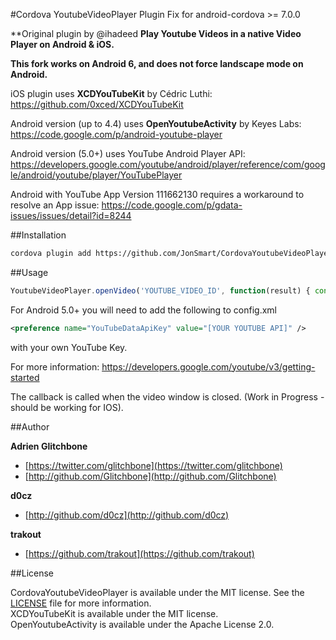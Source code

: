 #Cordova YoutubeVideoPlayer Plugin Fix for android-cordova >= 7.0.0

**Original plugin by @ihadeed
**Play Youtube Videos in a native Video Player on Android &amp; iOS.**

**This fork works on Android 6, and does not force landscape mode on Android.**


iOS plugin uses **XCDYouTubeKit** by Cédric Luthi:  
https://github.com/0xced/XCDYouTubeKit

Android version (up to 4.4) uses **OpenYoutubeActivity** by Keyes Labs:  
https://code.google.com/p/android-youtube-player

Android version (5.0+) uses YouTube Android Player API:
https://developers.google.com/youtube/android/player/reference/com/google/android/youtube/player/YouTubePlayer

Android with YouTube App Version 111662130 requires a workaround to resolve an App issue:
https://code.google.com/p/gdata-issues/issues/detail?id=8244

##Installation

```sh
cordova plugin add https://github.com/JonSmart/CordovaYoutubeVideoPlayer
```

##Usage

```javascript
YoutubeVideoPlayer.openVideo('YOUTUBE_VIDEO_ID', function(result) { console.log('YoutubeVideoPlayer result = ' + result); });
```

For Android 5.0+ you will need to add the following to config.xml

```xml
<preference name="YouTubeDataApiKey" value="[YOUR YOUTUBE API]" />
```
with your own YouTube Key.

 For more information: https://developers.google.com/youtube/v3/getting-started

The callback is called when the video window is closed.  (Work in Progress - should be working for IOS).

##Author

**Adrien Glitchbone**

+ [https://twitter.com/glitchbone](https://twitter.com/glitchbone)
+ [http://github.com/Glitchbone](http://github.com/Glitchbone)

**d0cz**
+ [http://github.com/d0cz](http://github.com/d0cz)

**trakout**
+ [https://github.com/trakout](https://github.com/trakout)

##License

CordovaYoutubeVideoPlayer is available under the MIT license. See the [LICENSE](LICENSE) file for more information.  
XCDYouTubeKit is available under the MIT license.  
OpenYoutubeActivity is available under the Apache License 2.0.  
